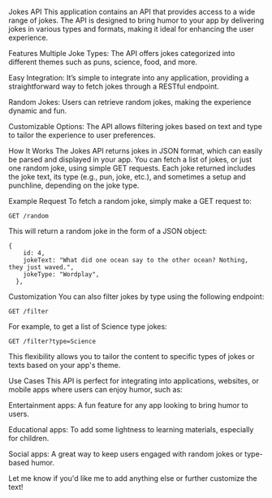 Jokes API
This application contains an API that provides access to a wide range of jokes. The API is designed to bring humor to your app by delivering jokes in various types and formats, making it ideal for enhancing the user experience.

Features
Multiple Joke Types: The API offers jokes categorized into different themes such as puns, science, food, and more.

Easy Integration: It’s simple to integrate into any application, providing a straightforward way to fetch jokes through a RESTful endpoint.

Random Jokes: Users can retrieve random jokes, making the experience dynamic and fun.

Customizable Options: The API allows filtering jokes based on text and type to tailor the experience to user preferences.

How It Works
The Jokes API returns jokes in JSON format, which can easily be parsed and displayed in your app. You can fetch a list of jokes, or just one random joke, using simple GET requests. Each joke returned includes the joke text, its type (e.g., pun, joke, etc.), and sometimes a setup and punchline, depending on the joke type.

Example Request
To fetch a random joke, simply make a GET request to:
```zh 
GET /random
```
This will return a random joke in the form of a JSON object:
```zh 
{
    id: 4,
    jokeText: "What did one ocean say to the other ocean? Nothing, they just waved.",
    jokeType: "Wordplay",
  },
```
Customization
You can also filter jokes by type using the following endpoint:
```zh 
GET /filter
```
For example, to get a list of Science type jokes:
```zh 
GET /filter?type=Science
```
This flexibility allows you to tailor the content to specific types of jokes or texts based on your app's theme.

Use Cases
This API is perfect for integrating into applications, websites, or mobile apps where users can enjoy humor, such as:

Entertainment apps: A fun feature for any app looking to bring humor to users.

Educational apps: To add some lightness to learning materials, especially for children.

Social apps: A great way to keep users engaged with random jokes or type-based humor.

Let me know if you'd like me to add anything else or further customize the text!